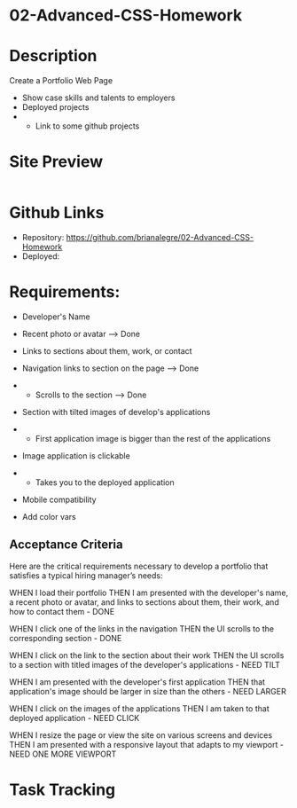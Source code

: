 # 02-Advanced-CSS-Homework

# Description
Create a Portfolio Web Page
- Show case skills and talents to employers 
- Deployed projects
- - Link to some github projects

# Site Preview
<p align="center">
    <img alt="" src="">
</p>

# Github Links
- Repository: https://github.com/brianalegre/02-Advanced-CSS-Homework
- Deployed: 

# Requirements:
- Developer's Name
 - Recent photo or avatar --> Done
 - Links to sections about them, work, or contact 

- Navigation links to section on the page --> Done
- - Scrolls to the section --> Done

- Section with tilted images of develop's applications
- - First application image is bigger than the rest of the applications

- Image application is clickable
- - Takes you to the deployed application

- Mobile compatibility

- Add color vars

## Acceptance Criteria
Here are the critical requirements necessary to develop a portfolio that satisfies a typical hiring manager’s needs:



WHEN I load their portfolio
THEN I am presented with the developer's name, a recent photo or avatar, and links to sections about them, their work, and how to contact them
    - DONE

WHEN I click one of the links in the navigation
THEN the UI scrolls to the corresponding section
    - DONE

WHEN I click on the link to the section about their work
THEN the UI scrolls to a section with titled images of the developer's applications
    - NEED TILT

WHEN I am presented with the developer's first application
THEN that application's image should be larger in size than the others
    - NEED LARGER

WHEN I click on the images of the applications
THEN I am taken to that deployed application
    - NEED CLICK

WHEN I resize the page or view the site on various screens and devices
THEN I am presented with a responsive layout that adapts to my viewport
    - NEED ONE MORE VIEWPORT

# Task Tracking




